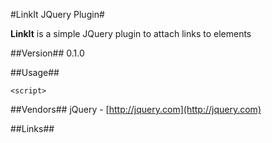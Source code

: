 #LinkIt JQuery Plugin#

**LinkIt** is a simple JQuery plugin to attach links to elements

##Version##
0.1.0

##Usage##

    <script>


##Vendors##
jQuery - [http://jquery.com](http://jquery.com)

##Links##
